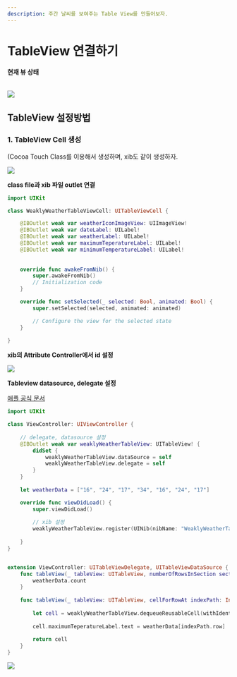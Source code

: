 ```yaml
---
description: 주간 날씨를 보여주는 Table View를 만들어보자.
---
```


# TableView 연결하기

#### 현재 뷰 상태

<figure><img src="../../.gitbook/assets/image (23).png" alt=""><figcaption></figcaption></figure>

![](<../../.gitbook/assets/Simulator Screenshot - iPhone 14 Pro - 2023-05-06 at 21.58.16.png>)



## TableView 설정방법

### 1. TableView Cell 생성

(Cocoa Touch Class를 이용해서 생성하며, xib도 같이 생성하자.

![](<../../.gitbook/assets/image (7) (1) (1).png>)



**class file과 xib 파일 outlet 연결**

```swift
import UIKit

class WeaklyWeatherTableViewCell: UITableViewCell {

    @IBOutlet weak var weatherIconImageView: UIImageView!
    @IBOutlet weak var dateLabel: UILabel!
    @IBOutlet weak var weatherLabel: UILabel!
    @IBOutlet weak var maximumTeperatureLabel: UILabel!
    @IBOutlet weak var minimumTemperatureLabel: UILabel!
    
    
    override func awakeFromNib() {
        super.awakeFromNib()
        // Initialization code
    }

    override func setSelected(_ selected: Bool, animated: Bool) {
        super.setSelected(selected, animated: animated)

        // Configure the view for the selected state
    }
    
}

```



**xib의 Attribute Controller에서 id 설정**

![](<../../.gitbook/assets/image (12) (1).png>)



**Tableview datasource, delegate 설정**

[애플 공식 문서](https://developer.apple.com/documentation/uikit/uitableviewdatasource)

```swift
import UIKit

class ViewController: UIViewController {
    
    // delegate, datasource 설정
    @IBOutlet weak var weaklyWeatherTableView: UITableView! {
        didSet {
            weaklyWeatherTableView.dataSource = self
            weaklyWeatherTableView.delegate = self
        }
    }
    
    let weatherData = ["16", "24", "17", "34", "16", "24", "17"]

    override func viewDidLoad() {
        super.viewDidLoad()
        
        // xib 설정
        weaklyWeatherTableView.register(UINib(nibName: "WeaklyWeatherTableViewCell", bundle: nil), forCellReuseIdentifier: "weatherTableViewCell")
        
    }
}


extension ViewController: UITableViewDelegate, UITableViewDataSource {
    func tableView(_ tableView: UITableView, numberOfRowsInSection section: Int) -> Int {
        weatherData.count
    }
    
    func tableView(_ tableView: UITableView, cellForRowAt indexPath: IndexPath) -> UITableViewCell {
        
        let cell = weaklyWeatherTableView.dequeueReusableCell(withIdentifier: "weatherTableViewCell", for: indexPath) as! WeaklyWeatherTableViewCell
        
        cell.maximumTeperatureLabel.text = weatherData[indexPath.row]
        
        return cell
    }
}

```



![](<../../.gitbook/assets/Simulator Screenshot - iPhone 14 Pro - 2023-05-06 at 22.25.58.png>)
